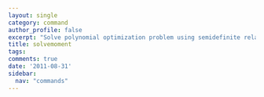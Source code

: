 ```yaml
---
layout: single
category: command
author_profile: false
excerpt: "Solve polynomial optimization problem using semidefinite relaxations"
title: solvemoment
tags:
comments: true
date: '2011-08-31'
sidebar:
  nav: "commands"
---
```

